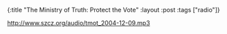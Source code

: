 {:title "The Ministry of Truth: Protect the Vote"
:layout :post
:tags  ["radio"]}

<http://www.szcz.org/audio/tmot_2004-12-09.mp3>

